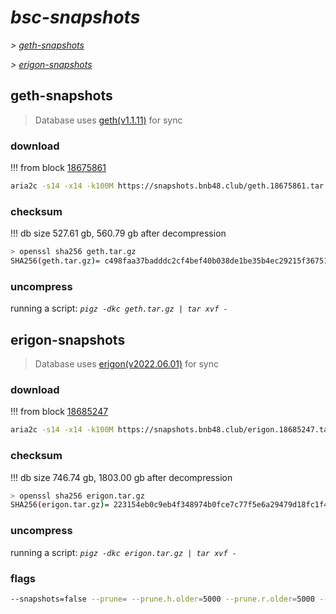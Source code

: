 # *bsc-snapshots*


*\> [geth-snapshots](#geth-snapshots)*

*\> [erigon-snapshots](#erigon-snapshots)*


## geth-snapshots


> Database uses [geth(v1.1.11)](https://github.com/bnb-chain/bsc/releases/tag/v1.1.11) for sync


### download

<!-- begin_geth -->

!!! from block [18675861](https://bscscan.com/block/18675861)
```bash
aria2c -s14 -x14 -k100M https://snapshots.bnb48.club/geth.18675861.tar.gz -o geth.tar.gz
```


### checksum


!!! db size 527.61 gb, 560.79 gb after decompression
```bash
> openssl sha256 geth.tar.gz
SHA256(geth.tar.gz)= c498faa37badddc2cf4bef40b038de1be35b4ec29215f3675198e94b544b8c22
```

<!-- end_geth -->

### uncompress


running a script: _`pigz -dkc geth.tar.gz | tar xvf -`_


## erigon-snapshots


> Database uses [erigon(v2022.06.01)](https://github.com/ledgerwatch/erigon/releases/tag/v2022.06.01) for sync


### download

<!-- begin_erigon -->

!!! from block [18685247](https://bscscan.com/block/18685247)
```bash
aria2c -s14 -x14 -k100M https://snapshots.bnb48.club/erigon.18685247.tar.gz -o erigon.tar.gz
```


### checksum


!!! db size 746.74 gb, 1803.00 gb after decompression
```bash
> openssl sha256 erigon.tar.gz
SHA256(erigon.tar.gz)= 223154eb0c9eb4f348974b0fce7c77f5e6a29479d18fc1f4a0b177bf352b2e50
```

<!-- end_erigon -->

### uncompress


running a script: _`pigz -dkc erigon.tar.gz | tar xvf -`_


### flags


```bash
--snapshots=false --prune= --prune.h.older=5000 --prune.r.older=5000 --prune.t.older=5000 --prune.c.older=5000
```